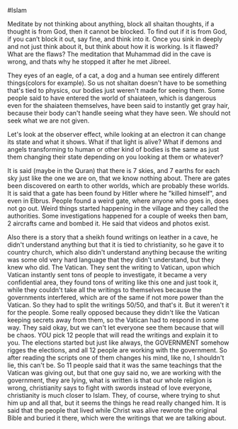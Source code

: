 #Islam 

Meditate by not thinking about anything, block all shaitan thoughts, if a thought is from God, then it cannot be blocked. To find out if it is from God, if you can’t block it out, say fine, and think into it. Once you sink in deeply and not just think about it, but think about how it is working. Is it flawed? What are the flaws? The meditation that Muhammad did in the cave is wrong, and thats why he stopped it after he met Jibreel.

They eyes of an eagle, of a cat, a dog and a human see entirely different things(colors for example). So us not shaitan doesn't have to be something that's tied to physics, our bodies just weren't made for seeing them. Some people said to have entered the world of shaiateen, which is dangerous even for the shaiateen themselves, have been said to instantly get gray hair, because their body can't handle seeing what they have seen. We should not seek what we are not given.

Let's look at the observer effect, while looking at an electron it can change its state and what it shows. What if that light is alive? What if demons and angels transforming to human or other kind of bodies is the same as just them changing their state depending on you looking at them or whatever?

It is said (maybe in the Quran) that there is 7 skies, and 7 earths for each sky just like the one we are on, that we know nothing about. There are gates been discovered on earth to other worlds, which are probably these worlds. It is said that a gate has been found by Hitler where he "killed himself", and even in Elbrus. People found a weird gate, where anyone who goes in, does not go out. Weird things started happening in the village and they called the authorities. Some investigations happened for a couple of weeks then bam, 2 aircrafts came and bombed it. He said that videos and photos exist.

Also there is a story that a sheikh found writings on leather in a cave, he didn't understand anything but that it is tied to christianity, so he gave it to country church, which also didn't understand anything because the writing was some old very hard language that they didn't understand, but they knew who did. The Vatican. They sent the writing to Vatican, upon which Vatican instantly sent tons of people to investigate, it became a very confidential area, they found tons of writing like this one and just took it, while they couldn't take all the writings to themselves because the governments interfered, which are of the same if not more power than the Vatican. So they had to split the writings 50/50, and that's it. But it weren't it for the people. Some really opposed because they didn't like the Vatican keeping secrets away from them, so the Vatican had to respond in some way. They said okay, but we can't let everyone see them because that will be chaos. YOU pick 12 people that will read the writings and explain it to you. The elections started but just like always, the GOVERNMENT somehow rigges the elections, and all 12 people are working with the government. So after reading the scripts one of them changes his mind, like no, I shouldn't lie, this can't be. So 11 people said that it was the same teachings that the Vatican was giving out, but that one guy said no, we are working with the government, they are lying, what is written is that our whole religion is wrong, christianity says to fight with swords instead of love everyone, christianity is much closer to Islam. They, of course, where trying to shut him up and all that, but it seems the things he read really changed him. It is said that the people that lived while Christ was alive rewrote the original Bible and buried it there, which were the writings that we are talking about.
